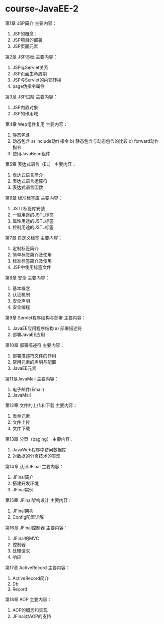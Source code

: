 # course-JavaEE-2
第1章 JSP简介
主要内容：
1.	JSP的概念； 
2.	JSP项目的部署
3.	JSP页面元素

第2章 JSP基础
主要内容：
1.	JSP与Servlet关系
2.	JSP页面生命周期
3.	JSP与Servlet的内部转换
4.	page伪指令属性

第3章 JSP进阶
主要内容：
1.	JSP内置对象
2.	JSP的作用域

第4章 Web组件复用
主要内容：
1.	静态包含
2.	动态包含
a)	include动作指令
b)	静态包含与动态包含的比较
c)	forward动作指令
3.	使用JavaBean组件

第5章 表达式语言（EL）
主要内容：
1.	表达式语言简介
2.	表达式语言运算符
3.	表达式语言函数

第6章 标准标签库
主要内容：
1.	JSTL标签库安装
2.	一般用途的JSTL标签
3.	属性用途的JSTL标签
4.	控制用途的JSTL标签

第7章 自定义标签
主要内容：
1.	定制标签简介
2.	简单标签简介及使用
3.	标准标签简介及使用
4.	JSP中使用标签文件

第8章 安全
主要内容：
1.	基本概念
2.	认证机制
3.	安全声明
4.	安全编程

第9章 Servlet程序结构与部署
主要内容：
1.	JavaEE应用程序结构
a)	部署描述符
2.	部署JavaEE应用

第10章 部署描述符
主要内容：
1.	部署描述符文件的作用
2.	常用元素的声明与配置
3.	JavaEE元素

第11章JavaMail
主要内容：
1.	电子邮件(Email)
2.	JavaMail

第12章 文件的上传和下载
主要内容：
1.	表单元素
2.	文件上传
3.	文件下载

第13章 分页（paging）
主要内容：
1.	JavaWeb程序中访问数据库
2.	对数据的分页技术的实现

第14章 认识JFinal
主要内容：
1.	JFinal简介
2.	搭建开发环境
3.	JFinal实例

第15章 JFinal架构设计
主要内容：
1.	JFinal架构
2.	Config配置详解

第16章 JFinal控制器
主要内容：
1.	JFinal的MVC
2.	控制器
3.	处理请求
4.	响应

第17章 ActiveRecord
主要内容：
1.	ActiveRecord简介
2.	Db
3.	Record

第18章 AOP
主要内容：
1.	AOP的概念和实现
2.	JFinal对AOP的支持
